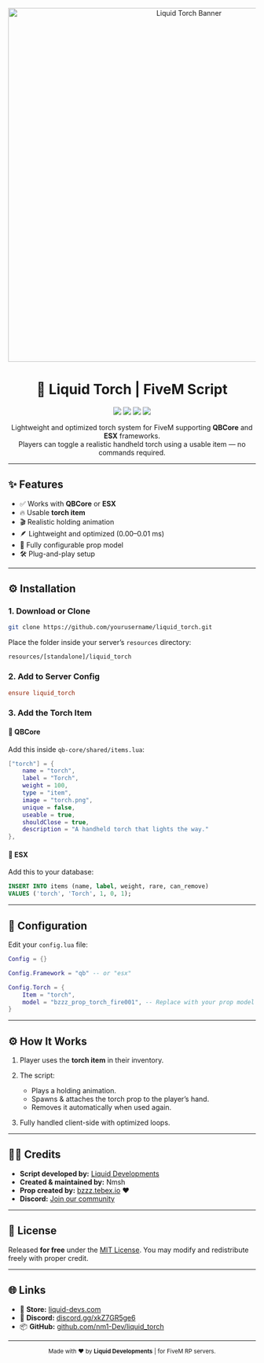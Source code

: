 <!-- Banner -->
<p align="center">
  <img src="https://cdn.discordapp.com/attachments/1426848169567719455/1429194332618887168/image.png?ex=68f54072&is=68f3eef2&hm=f8005aa13443309ee06ab3f3b3f661ab453c26f77305ee03ee6b829407c5a0ef&" alt="Liquid Torch Banner" width="720"/>
</p>

<h1 align="center">🔦 Liquid Torch | FiveM Script</h1>

<p align="center">
  <a href="https://docs.qbcore.org/"><img src="https://img.shields.io/badge/Framework-QBCore-blue?style=for-the-badge"></a>
  <a href="https://opensource.org/licenses/MIT"><img src="https://img.shields.io/badge/License-MIT-green?style=for-the-badge"></a>
  <img src="https://img.shields.io/badge/Status-Stable-success?style=for-the-badge">
  <img src="https://img.shields.io/badge/Language-Lua-orange?style=for-the-badge">
</p>

<p align="center">
  Lightweight and optimized torch system for FiveM supporting <b>QBCore</b> and <b>ESX</b> frameworks.<br>
  Players can toggle a realistic handheld torch using a usable item — no commands required.
</p>

---

## ✨ Features

- ✅ Works with **QBCore** or **ESX**
- 🔥 Usable **torch item**
- 🎬 Realistic holding animation
- 🪶 Lightweight and optimized (0.00–0.01 ms)
- 🧩 Fully configurable prop model
- 🛠️ Plug-and-play setup

---

## ⚙️ Installation

### 1. Download or Clone
```bash
git clone https://github.com/yourusername/liquid_torch.git
````

Place the folder inside your server’s `resources` directory:

```
resources/[standalone]/liquid_torch
```

### 2. Add to Server Config

```cfg
ensure liquid_torch
```

### 3. Add the Torch Item

#### 🧩 QBCore

Add this inside `qb-core/shared/items.lua`:

```lua
["torch"] = {
    name = "torch",
    label = "Torch",
    weight = 100,
    type = "item",
    image = "torch.png",
    unique = false,
    useable = true,
    shouldClose = true,
    description = "A handheld torch that lights the way."
},
```

#### 🧩 ESX

Add this to your database:

```sql
INSERT INTO items (name, label, weight, rare, can_remove)
VALUES ('torch', 'Torch', 1, 0, 1);
```

---

## 🔧 Configuration

Edit your `config.lua` file:

```lua
Config = {}

Config.Framework = "qb" -- or "esx"

Config.Torch = {
    Item = "torch",
    model = "bzzz_prop_torch_fire001", -- Replace with your prop model
}
```

---

## ⚙️ How It Works

1. Player uses the **torch item** in their inventory.
2. The script:

   * Plays a holding animation.
   * Spawns & attaches the torch prop to the player’s hand.
   * Removes it automatically when used again.
3. Fully handled client-side with optimized loops.

---

## 🧑‍💻 Credits

* **Script developed by:** [Liquid Developments](https://liquid-devs.com)
* **Created & maintained by:** Nmsh
* **Prop created by:** [bzzz.tebex.io](https://bzzz.tebex.io) ❤️
* **Discord:** [Join our community](https://discord.gg/xkZ7GR5ge6)

---

## 📜 License

Released **for free** under the [MIT License](https://opensource.org/licenses/MIT).
You may modify and redistribute freely with proper credit.

---

## 🌐 Links

* 🛒 **Store:** [liquid-devs.com](https://liquid-devs.com)
* 💬 **Discord:** [discord.gg/xkZ7GR5ge6](https://discord.gg/xkZ7GR5ge6)
* 📦 **GitHub:** [github.com/nm1-Dev/liquid_torch](https://github.com/yourusername/liquid_torch)

---

<p align="center">
  <sub>Made with ❤️ by <b>Liquid Developments</b> | for FiveM RP servers.</sub>
</p>